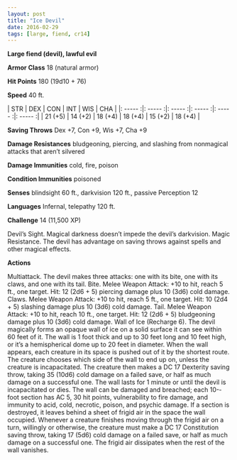 ```yaml
---
layout: post
title: "Ice Devil"
date: 2016-02-29
tags: [large, fiend, cr14]
---
```


**Large fiend (devil), lawful evil**

**Armor Class** 18 (natural armor)

**Hit Points** 180 (19d10 + 76)

**Speed** 40 ft.

|   STR   |   DEX   |   CON   |   INT   |   WIS   |   CHA   |
|: ----- :|: ----- :|: ----- :|: ----- :|: ----- :|: ----- :|
| 21 (+5) | 14 (+2) | 18 (+4) | 18 (+4) | 15 (+2) | 18 (+4) |

**Saving Throws** Dex +7, Con +9, Wis +7, Cha +9 

**Damage Resistances** bludgeoning, piercing, and slashing from nonmagical attacks that aren’t silvered 

**Damage Immunities** cold, fire, poison 

**Condition Immunities** poisoned 

**Senses** blindsight 60 ft., darkvision 120 ft., passive Perception 12 

**Languages** Infernal, telepathy 120 ft. 

**Challenge** 14 (11,500 XP)

Devil’s Sight. Magical darkness doesn’t impede the devil’s darkvision. Magic Resistance. The devil has advantage on saving throws against spells and other magical effects. 

**Actions**

Multiattack. The devil makes three attacks: one with its bite, one with its claws, and one with its tail. Bite. Melee Weapon Attack: +10 to hit, reach 5 ft., one target. Hit: 12 (2d6 + 5) piercing damage plus 10 (3d6) cold damage. Claws. Melee Weapon Attack: +10 to hit, reach 5 ft., one target. Hit: 10 (2d4 + 5) slashing damage plus 10 (3d6) cold damage. Tail. Melee Weapon Attack: +10 to hit, reach 10 ft., one target. Hit: 12 (2d6 + 5) bludgeoning damage plus 10 (3d6) cold damage. Wall of Ice (Recharge 6). The devil magically forms an opaque wall of ice on a solid surface it can see within 60 feet of it. The wall is 1 foot thick and up to 30 feet long and 10 feet high, or it’s a hemispherical dome up to 20 feet in diameter. When the wall appears, each creature in its space is pushed out of it by the shortest route. The creature chooses which side of the wall to end up on, unless the creature is incapacitated. The creature then makes a DC 17 Dexterity saving throw, taking 35 (10d6) cold damage on a failed save, or half as much damage on a successful one. The wall lasts for 1 minute or until the devil is incapacitated or dies. The wall can be damaged and breached; each 10-­‐foot section has AC 5, 30 hit points, vulnerability to fire damage, and immunity to acid, cold, necrotic, poison, and psychic damage. If a section is destroyed, it leaves behind a sheet of frigid air in the space the wall occupied. Whenever a creature finishes moving through the frigid air on a turn, willingly or otherwise, the creature must make a DC 17 Constitution saving throw, taking 17 (5d6) cold damage on a failed save, or half as much damage on a successful one. The frigid air dissipates when the rest of the wall vanishes.